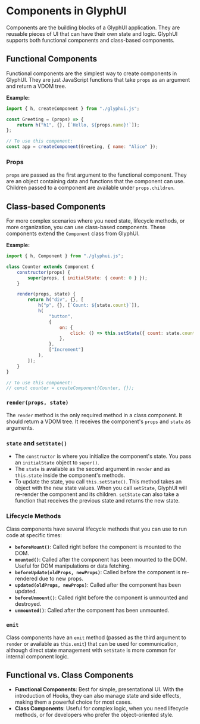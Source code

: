 # Components in GlyphUI

Components are the building blocks of a GlyphUI application. They are reusable pieces of UI that can have their own state and logic. GlyphUI supports both functional components and class-based components.

## Functional Components

Functional components are the simplest way to create components in GlyphUI. They are just JavaScript functions that take `props` as an argument and return a VDOM tree.

**Example:**

```javascript
import { h, createComponent } from "./glyphui.js";

const Greeting = (props) => {
	return h("h1", {}, [`Hello, ${props.name}!`]);
};

// To use this component:
const app = createComponent(Greeting, { name: "Alice" });
```

### Props

`props` are passed as the first argument to the functional component. They are an object containing data and functions that the component can use. Children passed to a component are available under `props.children`.

## Class-based Components

For more complex scenarios where you need state, lifecycle methods, or more organization, you can use class-based components. These components extend the `Component` class from GlyphUI.

**Example:**

```javascript
import { h, Component } from "./glyphui.js";

class Counter extends Component {
	constructor(props) {
		super(props, { initialState: { count: 0 } });
	}

	render(props, state) {
		return h("div", {}, [
			h("p", {}, [`Count: ${state.count}`]),
			h(
				"button",
				{
					on: {
						click: () => this.setState({ count: state.count + 1 }),
					},
				},
				["Increment"]
			),
		]);
	}
}

// To use this component:
// const counter = createComponent(Counter, {});
```

### `render(props, state)`

The `render` method is the only required method in a class component. It should return a VDOM tree. It receives the component's `props` and `state` as arguments.

### `state` and `setState()`

-   The `constructor` is where you initialize the component's state. You pass an `initialState` object to `super()`.
-   The `state` is available as the second argument in `render` and as `this.state` inside the component's methods.
-   To update the state, you call `this.setState()`. This method takes an object with the new state values. When you call `setState`, GlyphUI will re-render the component and its children. `setState` can also take a function that receives the previous state and returns the new state.

### Lifecycle Methods

Class components have several lifecycle methods that you can use to run code at specific times:

-   **`beforeMount()`**: Called right before the component is mounted to the DOM.
-   **`mounted()`**: Called after the component has been mounted to the DOM. Useful for DOM manipulations or data fetching.
-   **`beforeUpdate(oldProps, newProps)`**: Called before the component is re-rendered due to new props.
-   **`updated(oldProps, newProps)`**: Called after the component has been updated.
-   **`beforeUnmount()`**: Called right before the component is unmounted and destroyed.
-   **`unmounted()`**: Called after the component has been unmounted.

### `emit`

Class components have an `emit` method (passed as the third argument to `render` or available as `this.emit`) that can be used for communication, although direct state management with `setState` is more common for internal component logic.

## Functional vs. Class Components

-   **Functional Components**: Best for simple, presentational UI. With the introduction of Hooks, they can also manage state and side effects, making them a powerful choice for most cases.
-   **Class Components**: Useful for complex logic, when you need lifecycle methods, or for developers who prefer the object-oriented style.
